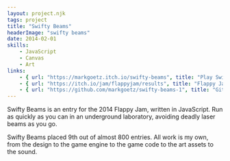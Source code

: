 ```yaml
---
layout: project.njk
tags: project
title: "Swifty Beams"
headerImage: "swifty beams"
date: 2014-02-01
skills:
    - JavaScript
    - Canvas
    - Art
links:
    - { url: "https://markgoetz.itch.io/swifty-beams", title: "Play Swifty Beams on itch.io" }
    - { url: "https://itch.io/jam/flappyjam/results", title: "Flappy Jam results page" }
    - { url: "https://github.com/markgoetz/swifty-beams-1", title: "Github repository" }
---
```


Swifty Beams is an entry for the 2014 Flappy Jam, written in JavaScript. Run as quickly as you can in an underground laboratory, avoiding deadly laser beams as you go.

Swifty Beams placed 9th out of almost 800 entries. All work is my own, from the design to the game engine to the game code to the art assets to the sound.
